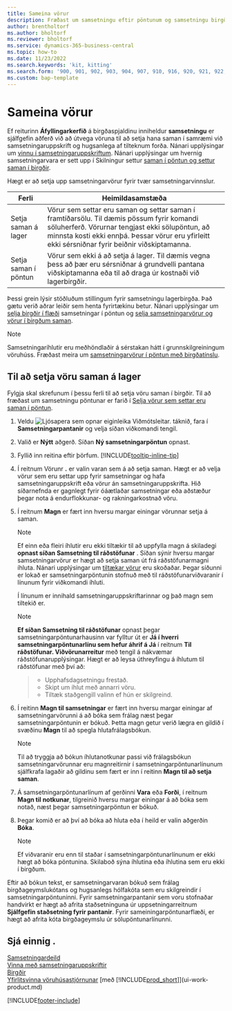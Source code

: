 ```yaml
---
title: Sameina vörur
description: Fræðast um samsetningu eftir pöntunum og samsetningu birgðaferla í Business Central.
author: brentholtorf
ms.author: bholtorf
ms.reviewer: bholtorf
ms.service: dynamics-365-business-central
ms.topic: how-to
ms.date: 11/23/2022
ms.search.keywords: 'kit, kitting'
ms.search.form: '900, 901, 902, 903, 904, 907, 910, 916, 920, 921, 922, 923, 940, 941, 942, 930, 931, 932, 914, 915, 905'
ms.custom: bap-template
---
```

# Sameina vörur

Ef reiturinn **Áfyllingarkerfið** á birgðaspjaldinu inniheldur **samsetningu** er sjálfgefin aðferð við að útvega vöruna til að setja hana saman í samræmi við samsetningaruppskrift og hugsanlega af tilteknum forða. Nánari upplýsingar um [vinnu í samsetningaruppskriftum](assembly-how-work-assembly-boms.md). Nánari upplýsingar um hvernig samsetningarvara er sett upp í Skilningur settur [saman í pöntun og settur saman í birgðir](assembly-assemble-to-order-or-assemble-to-stock.md).

Hægt er að setja upp samsetningarvörur fyrir tvær samsetningarvinnslur.

|Ferli  |Heimildasamstæða  |
|---------|---------|
|Setja saman á lager     | Vörur sem settar eru saman og settar saman í framtíðarsölu. Til dæmis pössum fyrir komandi söluherferð. Vörurnar tengjast ekki sölupöntun, að minnsta kosti ekki ennþá. Þessar vörur eru yfirleitt ekki sérsniðnar fyrir beiðnir viðskiptamanna.        |
|Setja saman í pöntun     | Vörur sem ekki á að setja á lager. Til dæmis vegna þess að þær eru sérsniðnar á grundvelli pantana viðskiptamanna eða til að draga úr kostnaði við lagerbirgðir. |
  
Þessi grein lýsir stöðluðum stillingum fyrir samsetningu lagerbirgða. Það gætu verið aðrar leiðir sem henta fyrirtækinu betur. Nánari upplýsingar um [selja birgðir í flæði](assembly-how-to-sell-assemble-to-order-items-and-inventory-items-together.md) samsetningar í pöntun og [selja samsetningarvörur og vörur í birgðum saman](assembly-how-to-sell-assemble-to-order-items-and-inventory-items-together.md).

> [!NOTE]  
> Samsetningaríhlutir eru meðhöndlaðir á sérstakan hátt í grunnskilgreiningum vöruhúss. Fræðast meira um [samsetningarvörur í pöntun með birgðatínslu](warehouse-how-to-pick-items-with-inventory-picks.md#handling-assemble-to-order-items-with-inventory-picks).

## Til að setja vöru saman á lager

Fylgja skal skrefunum í þessu ferli til að setja vöru saman í birgðir. Til að fræðast um samsetningu pöntunar er farið í [Selja vörur sem settar eru saman í pöntun](assembly-how-to-sell-items-assembled-to-order.md).

1. Veldu ![Ljósapera sem opnar eiginleika Viðmótsleitar.](media/ui-search/search_small.png "Segðu mér hvað þú vilt gera") táknið, fara í **Samsetningarpantanir** og velja síðan viðkomandi tengil.  
2. Valið er **Nýtt** aðgerð. Síðan **Ný samsetningarpöntun** opnast.  
3. Fyllið inn reitina eftir þörfum. [!INCLUDE[tooltip-inline-tip](includes/tooltip-inline-tip_md.md)]
4. Í reitnum Vörunr **.** er valin varan sem á að setja saman. Hægt er að velja vörur sem eru settar upp fyrir samsetningar og hafa samsetningaruppskrift eða vörur án samsetningaruppskrifta. Hið síðarnefnda er gagnlegt fyrir óáætlaðar samsetningar eða aðstæður þegar nota á endurflokkunar- og rakningarkostnað vöru.  
5. Í reitnum **Magn** er fært inn hversu margar einingar vörunnar setja á saman.  

    > [!NOTE]  
    >  Ef einn eða fleiri íhlutir eru ekki tiltækir til að uppfylla magn á skiladegi **opnast síðan Samsetning til ráðstöfunar** . Síðan sýnir hversu margar samsetningarvörur er hægt að setja saman út frá ráðstöfunarmagni íhluta. Nánari upplýsingar um [tiltækar vörur](inventory-how-availability-overview.md) eru skoðaðar. Þegar síðunni er lokað er samsetningarpöntunin stofnuð með til ráðstöfunarviðvaranir í línunum fyrir viðkomandi íhluti.  

    Í línunum er innihald samsetningaruppskriftarinnar og það magn sem tiltekið er.  

    > [!NOTE]  
    >   **Ef síðan Samsetning til ráðstöfunar** opnast þegar samsetningarpöntunarhausinn var fylltur út er **Já í hverri samsetningarpöntunarlínu sem hefur áhrif á Já** í reitnum **Til ráðstöfunar. Viðvörunarreitur** með tengil á nákvæmar ráðstöfunarupplýsingar. <!--check whether this field help is useful For more information, see Check Availability.--> Hægt er að leysa úthreyfingu á íhlutum til ráðstöfunar með því að:

    > * Upphafsdagsetningu frestað.
    > * Skipt um íhlut með annarri vöru.
    > * Tiltæk staðgengill valinn ef hún er skilgreind.  

6. Í reitinn **Magn til samsetningar** er fært inn hversu margar einingar af samsetningarvörunni á að bóka sem frálag næst þegar samsetningarpöntunin er bókuð. Þetta magn getur verið lægra en gildið í svæðinu **Magn** til að spegla hlutafrálagsbókun.  

    > [!NOTE]  
    >  Til að tryggja að bókun íhlutanotkunar passi við frálagsbókun samsetningarvörunnar eru magnreitirnir í samsetningarpöntunarlínunum sjálfkrafa lagaðir að gildinu sem fært er inn í reitinn **Magn til að setja saman**.  
7. Á samsetningarpöntunarlínum af gerðinni **Vara** eða **Forði**, í reitnum **Magn til notkunar**, tilgreinið hversu margar einingar á að bóka sem notað, næst þegar samsetningarpöntun er bókuð.
8. Þegar komið er að því að bóka að hluta eða í heild er valin aðgerðin **Bóka**.  

    > [!NOTE]  
    >  Ef viðvaranir eru enn til staðar í samsetningarpöntunarlínunum er ekki hægt að bóka pöntunina. Skilaboð sýna íhlutina eða íhlutina sem eru ekki í birgðum.  

Eftir að bókun tekst, er samsetningarvaran bókuð sem frálag birgðageymslukótans og hugsanlegs hólfakóta sem eru skilgreindir í samsetningarpöntuninni. Fyrir samsetningarpantanir sem voru stofnaðar handvirkt er hægt að afrita staðsetninguna úr uppsetningarreitnum **Sjálfgefin staðsetning fyrir pantanir**. Fyrir sameiningarpöntunarflæði, er hægt að afrita kóta birgðageymslu úr sölupöntunarlínunni.  

## Sjá einnig .

[Samsetningardeild](assembly-assemble-items.md)  
[Vinna með samsetningaruppskriftir](assembly-how-work-assembly-boms.md)  
[Birgðir](inventory-manage-inventory.md)  
[Yfirlitsvinna vöruhúsastjórnunar](design-details-warehouse-management.md)
[með [!INCLUDE[prod_short](includes/prod_short.md)]](ui-work-product.md)  

[!INCLUDE[footer-include](includes/footer-banner.md)]
